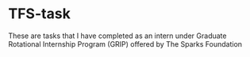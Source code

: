 # TFS-task
These are tasks that I have completed as an intern under Graduate Rotational Internship Program (GRIP) 
offered by The Sparks Foundation
 
